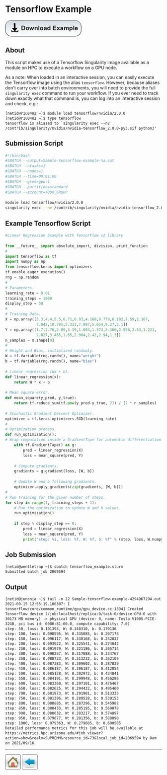 # Tensorflow Example

[![](/Images/Download-Button.png)](Tensorflow-Example.tar.gz)

## About 
This script makes use of a Tensorflow Singularity image available as a module on HPC to execute a workflow on a GPU node. 

As a note: When loaded in an interactive session, you can easily execute the Tensorflow image using the alias ```tensorflow```. However, because aliases don't carry over into batch environments, you will need to provide the full ```singularity exec``` command to run your workflow. If you ever need to track down exactly what that command is, you can log into an interactive session and check, e.g.:
```console
[netid@r1u04n2 ~]$ module load tensorflow/nvidia/2.0.0 
[netid@r1u04n2 ~]$ type tensorflow
tensorflow is aliased to `singularity exec --nv /contrib/singularity/nvidia/nvidia-tensorflow_2.0.0-py3.sif python3'
```

## Submission Script

```bash
#!/bin/bash
#SBATCH --output=Sample-tensorflow-example-%a.out
#SBATCH --ntasks=1
#SBATCH --nodes=1             
#SBATCH --time=00:01:00   
#SBATCH --gres=gpu:1
#SBATCH --partition=standard
#SBATCH --account=YOUR_GROUP

module load tensorflow/nvidia/2.0.0 
singularity exec --nv /contrib/singularity/nvidia/nvidia-tensorflow_2.0.0-py3.sif python3 tensorflow_example.py
```

## Example Tensorflow Script
```python
#Linear Regression Example with TensorFlow v2 library 

from __future__ import absolute_import, division, print_function
#
import tensorflow as tf
import numpy as np
from tensorflow.keras import optimizers
tf.enable_eager_execution()
rng = np.random
#
# Parameters.
learning_rate = 0.01
training_steps = 1000
display_step = 50
#
# Training Data.
X = np.array([3.3,4.4,5.5,6.71,6.93,4.168,9.779,6.182,7.59,2.167,
              7.042,10.791,5.313,7.997,5.654,9.27,3.1])
Y = np.array([1.7,2.76,2.09,3.19,1.694,1.573,3.366,2.596,2.53,1.221,
              2.827,3.465,1.65,2.904,2.42,2.94,1.3])
n_samples = X.shape[0]
#
# Weight and Bias, initialized randomly.
W = tf.Variable(rng.randn(), name="weight")
b = tf.Variable(rng.randn(), name="bias")

# Linear regression (Wx + b).
def linear_regression(x):
    return W * x + b

# Mean square error.
def mean_square(y_pred, y_true):
    return tf.reduce_sum(tf.pow(y_pred-y_true, 2)) / (2 * n_samples)

# Stochastic Gradient Descent Optimizer.
optimizer = tf.keras.optimizers.SGD(learning_rate)
#
# Optimization process. 
def run_optimization():
# Wrap computation inside a GradientTape for automatic differentiation.
    with tf.GradientTape() as g:
        pred = linear_regression(X)
        loss = mean_square(pred, Y)

    # Compute gradients.
    gradients = g.gradient(loss, [W, b])    

    # Update W and b following gradients.
    optimizer.apply_gradients(zip(gradients, [W, b]))
#
# Run training for the given number of steps.
for step in range(1, training_steps + 1):
    # Run the optimization to update W and b values.
    run_optimization()    

    if step % display_step == 0:
        pred = linear_regression(X)
        loss = mean_square(pred, Y)
        print("step: %i, loss: %f, W: %f, b: %f" % (step, loss, W.numpy(), b.numpy()))
```

## Job Submission
```console
[netid@wentletrap ~]$ sbatch tensorflow_example.slurm 
Submitted batch job 2069594
```

## Output
```console
[netid@junonia ~]$ tail -n 22 Sample-tensorflow-example-4294967294.out 
2021-09-15 12:55:19.106307: I tensorflow/core/common_runtime/gpu/gpu_device.cc:1304] Created TensorFlow device (/job:localhost/replica:0/task:0/device:GPU:0 with 30173 MB memory) -> physical GPU (device: 0, name: Tesla V100S-PCIE-32GB, pci bus id: 0000:81:00.0, compute capability: 7.0)
step: 50, loss: 0.101393, W: 0.340310, b: 0.170136
step: 100, loss: 0.098595, W: 0.335085, b: 0.207178
step: 150, loss: 0.096117, W: 0.330168, b: 0.242037
step: 200, loss: 0.093922, W: 0.325541, b: 0.274842
step: 250, loss: 0.091979, W: 0.321186, b: 0.305714
step: 300, loss: 0.090257, W: 0.317088, b: 0.334767
step: 350, loss: 0.088733, W: 0.313232, b: 0.362109
step: 400, loss: 0.087383, W: 0.309602, b: 0.387839
step: 450, loss: 0.086187, W: 0.306187, b: 0.412054
step: 500, loss: 0.085128, W: 0.302972, b: 0.434841
step: 550, loss: 0.084191, W: 0.299948, b: 0.456286
step: 600, loss: 0.083360, W: 0.297101, b: 0.476467
step: 650, loss: 0.082625, W: 0.294422, b: 0.495460
step: 700, loss: 0.081973, W: 0.291901, b: 0.513333
step: 750, loss: 0.081396, W: 0.289528, b: 0.530153
step: 800, loss: 0.080885, W: 0.287296, b: 0.545982
step: 850, loss: 0.080433, W: 0.285195, b: 0.560878
step: 900, loss: 0.080032, W: 0.283217, b: 0.574897
step: 950, loss: 0.079677, W: 0.281356, b: 0.588090
step: 1000, loss: 0.079363, W: 0.279605, b: 0.600505
Detailed performance metrics for this job will be available at https://metrics.hpc.arizona.edu/#job_viewer?action=show&realm=SUPREMM&resource_id=73&local_job_id=2069594 by 8am on 2021/09/16.
```

*****
[![](/Images/home.png)](https://ua-researchcomputing-hpc.github.io/) 
[![](/Images/back.png)](../)

